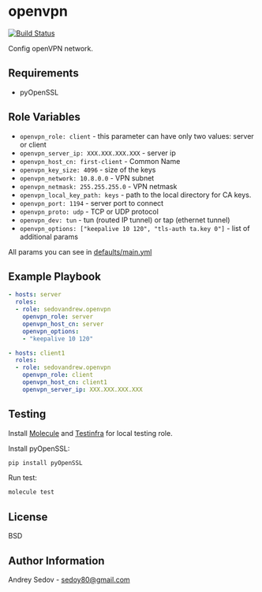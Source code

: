 openvpn
=======

[![Build Status](https://travis-ci.org/sedovandrew/ansible-role-openvpn.svg?branch=master)](https://travis-ci.org/sedovandrew/ansible-role-openvpn)

Config openVPN network.

Requirements
------------

- pyOpenSSL

Role Variables
--------------

- `openvpn_role: client` - this parameter can have only two values: server or client
- `openvpn_server_ip: XXX.XXX.XXX.XXX` - server ip
- `openvpn_host_cn: first-client` - Common Name
- `openvpn_key_size: 4096` - size of the keys
- `openvpn_network: 10.8.0.0` - VPN subnet
- `openvpn_netmask: 255.255.255.0` - VPN netmask
- `openvpn_local_key_path: keys` - path to the local directory for CA keys.
- `openvpn_port: 1194` - server port to connect
- `openvpn_proto: udp` - TCP or UDP protocol
- `openvpn_dev: tun` - tun (routed IP tunnel) or tap (ethernet tunnel)
- `openvpn_options: ["keepalive 10 120", "tls-auth ta.key 0"]` - list of additional params

All params you can see in [defaults/main.yml](https://github.com/sedovandrew/ansible-role-openvpn/blob/master/defaults/main.yml)

Example Playbook
----------------

```yaml
- hosts: server
  roles:
  - role: sedovandrew.openvpn
    openvpn_role: server
    openvpn_host_cn: server
    openvpn_options:
    - "keepalive 10 120"

- hosts: client1
  roles:
  - role: sedovandrew.openvpn
    openvpn_role: client
    openvpn_host_cn: client1
    openvpn_server_ip: XXX.XXX.XXX.XXX
```

Testing
-------

Install [Molecule](https://molecule.readthedocs.io/en/latest/installation.html) and [Testinfra](https://testinfra.readthedocs.io/en/latest/#quick-start) for local testing role.

Install pyOpenSSL:

```bash
pip install pyOpenSSL
```

Run test:

```bash
molecule test
```

License
-------

BSD

Author Information
------------------

Andrey Sedov - sedoy80@gmail.com
